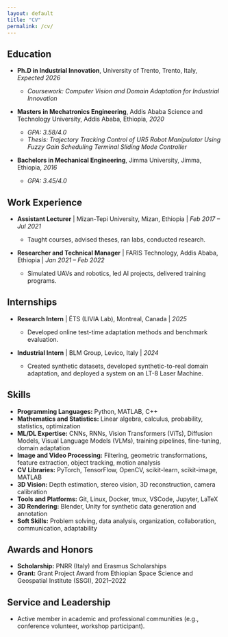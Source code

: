 ```yaml
---
layout: default
title: "CV"
permalink: /cv/
---
```


## Education

* **Ph.D in Industrial Innovation**, University of Trento, Trento, Italy, *Expected 2026*
    * *Coursework: Computer Vision and Domain Adaptation for Industrial Innovation*

* **Masters in Mechatronics Engineering**, Addis Ababa Science and Technology University, Addis Ababa, Ethiopia, *2020*
    * *GPA: 3.58/4.0*
    * *Thesis: Trajectory Tracking Control of UR5 Robot Manipulator Using Fuzzy Gain Scheduling Terminal Sliding Mode Controller*

* **Bachelors in Mechanical Engineering**, Jimma University, Jimma, Ethiopia, *2016*
    * *GPA: 3.45/4.0*

## Work Experience

* **Assistant Lecturer** | Mizan-Tepi University, Mizan, Ethiopia | *Feb 2017 – Jul 2021*
    * Taught courses, advised theses, ran labs, conducted research.

* **Researcher and Technical Manager** | FARIS Technology, Addis Ababa, Ethiopia | *Jan 2021 – Feb 2022*
    * Simulated UAVs and robotics, led AI projects, delivered training programs.

## Internships

* **Research Intern** | ÉTS (LIVIA Lab), Montreal, Canada | *2025*
    * Developed online test-time adaptation methods and benchmark evaluation.

* **Industrial Intern** | BLM Group, Levico, Italy | *2024*
    * Created synthetic datasets, developed synthetic-to-real domain adaptation, and deployed a system on an LT-8 Laser Machine.

## Skills

* **Programming Languages:** Python, MATLAB, C++
* **Mathematics and Statistics:** Linear algebra, calculus, probability, statistics, optimization
* **ML/DL Expertise:** CNNs, RNNs, Vision Transformers (ViTs), Diffusion Models, Visual Language Models (VLMs), training pipelines, fine-tuning, domain adaptation
* **Image and Video Processing:** Filtering, geometric transformations, feature extraction, object tracking, motion analysis
* **CV Libraries:** PyTorch, TensorFlow, OpenCV, scikit-learn, scikit-image, MATLAB
* **3D Vision:** Depth estimation, stereo vision, 3D reconstruction, camera calibration
* **Tools and Platforms:** Git, Linux, Docker, tmux, VSCode, Jupyter, LaTeX
* **3D Rendering:** Blender, Unity for synthetic data generation and annotation
* **Soft Skills:** Problem solving, data analysis, organization, collaboration, communication, adaptability

## Awards and Honors

* **Scholarship:** PNRR (Italy) and Erasmus Scholarships
* **Grant:** Grant Project Award from Ethiopian Space Science and Geospatial Institute (SSGI), 2021–2022

## Service and Leadership

* Active member in academic and professional communities (e.g., conference volunteer, workshop participant).

